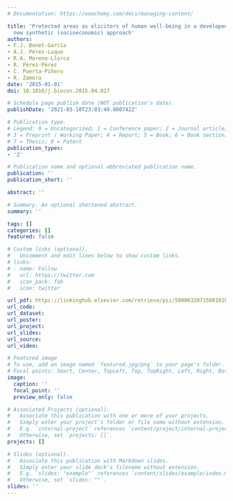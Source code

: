 ```yaml
---
# Documentation: https://wowchemy.com/docs/managing-content/

title: 'Protected areas as elicitors of human well-being in a developed region: A
  new synthetic (socioeconomic) approach'
authors:
- F.J. Bonet-García
- A.J. Pérez-Luque
- R.A. Moreno-Llorca
- R. Pérez-Pérez
- C. Puerta-Piñero
- R. Zamora
date: '2015-01-01'
doi: 10.1016/j.biocon.2015.04.027

# Schedule page publish date (NOT publication's date).
publishDate: '2021-03-10T23:03:49.080742Z'

# Publication type.
# Legend: 0 = Uncategorized; 1 = Conference paper; 2 = Journal article;
# 3 = Preprint / Working Paper; 4 = Report; 5 = Book; 6 = Book section;
# 7 = Thesis; 8 = Patent
publication_types:
- '2'

# Publication name and optional abbreviated publication name.
publication: ''
publication_short: ''

abstract: ''

# Summary. An optional shortened abstract.
summary: ''

tags: []
categories: []
featured: false

# Custom links (optional).
#   Uncomment and edit lines below to show custom links.
# links:
# - name: Follow
#   url: https://twitter.com
#   icon_pack: fab
#   icon: twitter

url_pdf: https://linkinghub.elsevier.com/retrieve/pii/S0006320715001810
url_code:
url_dataset:
url_poster:
url_project:
url_slides:
url_source:
url_video:

# Featured image
# To use, add an image named `featured.jpg/png` to your page's folder. 
# Focal points: Smart, Center, TopLeft, Top, TopRight, Left, Right, BottomLeft, Bottom, BottomRight.
image:
  caption: ''
  focal_point: ''
  preview_only: false

# Associated Projects (optional).
#   Associate this publication with one or more of your projects.
#   Simply enter your project's folder or file name without extension.
#   E.g. `internal-project` references `content/project/internal-project/index.md`.
#   Otherwise, set `projects: []`.
projects: []

# Slides (optional).
#   Associate this publication with Markdown slides.
#   Simply enter your slide deck's filename without extension.
#   E.g. `slides: "example"` references `content/slides/example/index.md`.
#   Otherwise, set `slides: ""`.
slides: ''
---
```

